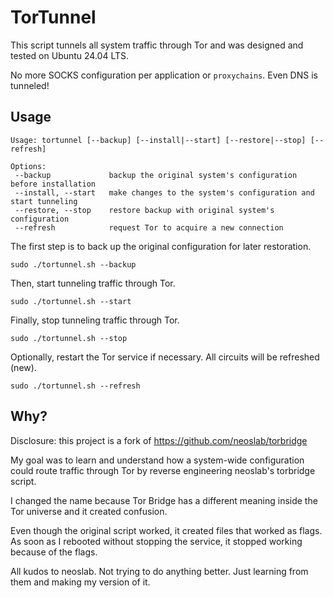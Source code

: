 # TorTunnel

This script tunnels all system traffic through Tor and was designed and tested on Ubuntu 24.04 LTS.

No more SOCKS configuration per application or `proxychains`. Even DNS is tunneled!

## Usage

```
Usage: tortunnel [--backup] [--install|--start] [--restore|--stop] [--refresh]

Options:
 --backup             backup the original system's configuration before installation
 --install, --start   make changes to the system's configuration and start tunneling
 --restore, --stop    restore backup with original system's configuration
 --refresh            request Tor to acquire a new connection
```

The first step is to back up the original configuration for later restoration.

```
sudo ./tortunnel.sh --backup
```

Then, start tunneling traffic through Tor.

```
sudo ./tortunnel.sh --start
```

Finally, stop tunneling traffic through Tor.

```
sudo ./tortunnel.sh --stop
```

Optionally, restart the Tor service if necessary. All circuits will be refreshed (new).

```
sudo ./tortunnel.sh --refresh
```

## Why?

Disclosure: this project is a fork of https://github.com/neoslab/torbridge

My goal was to learn and understand how a system-wide configuration could route traffic through Tor by reverse engineering neoslab's torbridge script.

I changed the name because Tor Bridge has a different meaning inside the Tor universe and it created confusion.

Even though the original script worked, it created files that worked as flags. As soon as I rebooted without stopping the service, it stopped working because of the flags.

All kudos to neoslab. Not trying to do anything better. Just learning from them and making my version of it.
